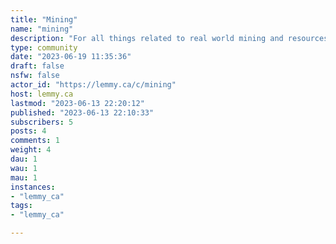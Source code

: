 ```yaml
---
title: "Mining" 
name: "mining"
description: "For all things related to real world mining and resources, including jobs, equipment, announcements, stock market, humblebrags, memes, etc. See also: [Geology](https://lemmy.ca/c/geology) and [Geology Careers](https://lemmy.ca/c/geologycareers) "
type: community
date: "2023-06-19 11:35:36"
draft: false
nsfw: false
actor_id: "https://lemmy.ca/c/mining"
host: lemmy.ca
lastmod: "2023-06-13 22:20:12"
published: "2023-06-13 22:10:33"
subscribers: 5
posts: 4
comments: 1
weight: 4
dau: 1
wau: 1
mau: 1
instances:
- "lemmy_ca"
tags: 
- "lemmy_ca"

---
```

